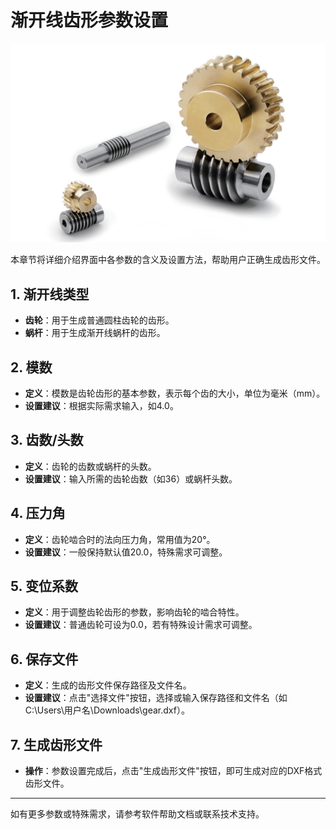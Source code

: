 # 渐开线齿形参数设置

![img](resources/worm.png)

本章节将详细介绍界面中各参数的含义及设置方法，帮助用户正确生成齿形文件。

## 1. 渐开线类型
- **齿轮**：用于生成普通圆柱齿轮的齿形。
- **蜗杆**：用于生成渐开线蜗杆的齿形。

## 2. 模数
- **定义**：模数是齿轮齿形的基本参数，表示每个齿的大小，单位为毫米（mm）。
- **设置建议**：根据实际需求输入，如4.0。

## 3. 齿数/头数
- **定义**：齿轮的齿数或蜗杆的头数。
- **设置建议**：输入所需的齿轮齿数（如36）或蜗杆头数。

## 4. 压力角
- **定义**：齿轮啮合时的法向压力角，常用值为20°。
- **设置建议**：一般保持默认值20.0，特殊需求可调整。

## 5. 变位系数
- **定义**：用于调整齿轮齿形的参数，影响齿轮的啮合特性。
- **设置建议**：普通齿轮可设为0.0，若有特殊设计需求可调整。

## 6. 保存文件
- **定义**：生成的齿形文件保存路径及文件名。
- **设置建议**：点击"选择文件"按钮，选择或输入保存路径和文件名（如C:\Users\用户名\Downloads\gear.dxf）。

## 7. 生成齿形文件
- **操作**：参数设置完成后，点击"生成齿形文件"按钮，即可生成对应的DXF格式齿形文件。

---

如有更多参数或特殊需求，请参考软件帮助文档或联系技术支持。
